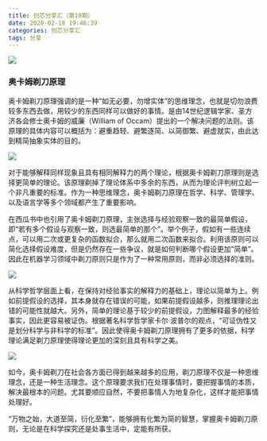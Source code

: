 ```yaml
---
title: 创芯分享汇（第10期）
date: 2020-02-18 19:46:39
categories: 创芯分享汇
tags: 分享
---
```


![](https://ss1.bdstatic.com/70cFuXSh_Q1YnxGkpoWK1HF6hhy/it/u=2237652347,1981981614&fm=26&gp=0.jpg)

### 奥卡姆剃刀原理

奥卡姆剃刀原理强调的是一种“如无必要，勿增实体”的思维理念，也就是切勿浪费较多东西去做，用较少的东西同样可以做好的事情。是由14世纪逻辑学家、圣方济各会修士奥卡姆的威廉（William of Occam）提出的一个解决问题的法则。该原理的具体内容可以概括为：避重趋轻、避繁逐简、以简御繁、避虚就实，由此达到精简抽象实体的目的。

![](https://timgsa.baidu.com/timg?image&quality=80&size=b9999_10000&sec=1581317880219&di=35760a5736b931da037227012a729e26&imgtype=0&src=http%3A%2F%2F5b0988e595225.cdn.sohucs.com%2Fimages%2F20171229%2F4118af96a3ca436cbc5dc7417a1a631c.jpeg)

对于能够解释同样现象且具有相同解释力的两个理论，根据奥卡姆剃刀原理则是选择更简单的理论。该原理剃掉了理论体系中多余的东西，从而为理论评判树立起一个非凡重要的标准。作为一种思维理念，奥卡姆剃刀原理在哲学、科学、管理学、以及语言学等多个领域都产生了重要影响。

在西瓜书中也引用了奥卡姆剃刀原理，主张选择与经验观察一致的最简单假设，即“若有多个假设与观察一致，则选最简单的那个”。举个例子，假如有一些连续点，可以用二次或更复杂的函数拟合，那么就用二次函数来拟合。利用该原则可以简化选择假设难度，但是仍然存在一些争议，就是如何判断哪个假设更加“简单”。因此在机器学习领域中剃刀原则只是作为了一种常用原则，而非必须选择的准则。

![](https://ss1.bdstatic.com/70cFuXSh_Q1YnxGkpoWK1HF6hhy/it/u=1564207668,729115211&fm=26&gp=0.jpg)

从科学哲学层面上看，在保持对经验事实的解释力的基础上，理论以简单为上。例如前提假设的选择，其本身就存在错误的可能，如果前提假设越多，则推理理论出错的可能性就越大。另外，简单的理论基于较少的前提假设，力图解释最多的经验事实，因此更容易被证伪。根据著名科学哲学家卡尔·波普尔的观点，“可证伪性又是划分科学与非科学的标准”。因此使得奥卡姆剃刀原理拥有了更多的依据，科学理论满足剃刀原理使得理论更加的深刻且具有科学之美。

![](https://s2.ax1x.com/2020/02/10/145GBd.jpg)

如今，奥卡姆剃刀在社会各方面已得到越来越多的应用，剃刀原理不仅是一种思维理念，还是一种生活理念。这个原理要求我们在处理事情时，要把握事情的本质，解决最根本的问题。尤其要顺应自然，不要把事情人为地复杂化，这样才能把事情处理好。

“万物之始，大道至简，衍化至繁”，能够拥有化繁为简的智慧，掌握奥卡姆剃刀原则，无论是在科学探究还是处事生活中，定能有所获。



